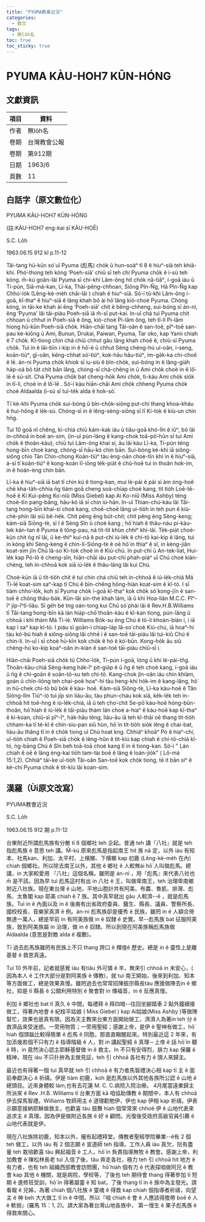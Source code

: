 ```yaml
---
title: "PYUMA教會近況"
categories:
  - 散文
tags:
  - 無lo̍h名
toc: true
toc_sticky: true
---
```


# PYUMA KÀU-HOH7 KŪN-HÓNG

## 文獻資訊

| 項目 | 資料 |
|---|---|
| 作者 | 無lo̍h名 |
| 卷期 | 台灣教會公報 |
| 卷期 | 第912期 |
| 日期 | 1963/6 |
| 頁數 | 11 |

## 白話字（原文數位化）

PYUMA KÀU-HOH7 KŪN-HÓNG

(註:KÀU-HOH7 eng-kai sī KÀU-HOĒ)

S.C. Lo̍h

1963.06.15 912 kî p.11-12

Tâi-tang hū-kūn só͘ uī Pyuma (彪馬) cho̍k ū hun-soàⁿ tī 8 ê hiuⁿ-siā teh khiā-khí. Phó͘-thong teh kóng ‘Poeh-siā' chiū sī teh chí Pyuma cho̍k ê ì-sù teh kóng. m̄-kú goân-lâi Pyuma sī chí-khí Lâm-ông hit cho̍k nā-tiāⁿ, í-goā iáu ū Ti-pún, Siā-má-kan, Lī-ka, Thài-pêng-chhoan, Siōng Pîn-N̂g, Hā Pîn-N̂g kap Chho͘-lo̍k (Lêng-kè-me̍h chāi-lāi ) chiah ê hiuⁿ-siā. Só͘-í tû-khì Lâm-ông í-goā, kî-thaⁿ ê hiuⁿ-siā ê lâng khah bô ài hō͘ lâng kiò-choè Pyuma. Chóng kóng, in tāi-ke khah ài ēng ‘Poeh-siā' chit ê bêng-chheng, sui-bóng sī án-ni, ēng ‘Pyuma' lâi tāi-piáu Poeh-siā iā m̄-sī put-kai. In-uī chá tuì Pyuma chit chhoan ū chhut in Poeh-siā ê ông, kiò-choè Pi-lâm ông, teh tī-lí Pi-lâm hiong hū-kūn Poeh-siā cho̍k. Hiān-chāi tang Tâi-oân ê san-toē, pîⁿ-toē san-pau kè-kiōng ū Ami, Bunun, Drukai, Paiwan, Pyuma, Tar oko, kap Yami chiah ê 7 cho̍k. Kî-tiong chin chá chiū chhut gâu lâng khah choē ê, chiū-sī Pyuma cho̍k. Tuì in ê lāi-bīn í-kip in ê hō͘-è ū chhut Sèng chèng-hú uí-oân, i-seng, koān-tiúⁿ, gī-oân, kéng-chhat só͘-tiúⁿ, kok-hāu hāu-tiúⁿ, im-ga̍k-ka chi-choē ê lē. án-ni Pyuma cho̍k khiok sī iu-siù ê bîn-cho̍k, sui-bóng in ê lâng-gia̍h ha̍p-oá bô ta̍t chi̍t bān lâng, chóng-sī chá-chêng in ū Ami cho̍k choè in ê lô͘-lē ê sú-si̍t. Chá Pyuma cho̍k bat cheng-ho̍k Ami cho̍k, tì-kàu Ami cho̍k sio̍k in tī-lí, choè in ê lô͘-lē . Só͘-í kàu hiān-chāi Ami cho̍k chheng Pyuma cho̍k choè Aldaalda (ì-sù sī tuì-te̍k alda ê hok-sò͘.

Tī kè-khì Pyuma cho̍k sui-bóng ū bîn-cho̍k-siōng put-chí thang khoa-kháu ê hui-hông ê le̍k-sú. Chóng-sī in ê lêng-sèng-siōng sī lī Ki-tok ê kiù-un chin hn̄g.

Tuì 10 goā nî chêng, kì-chiá chiū kám-kak iáu ū tiâu-goā khó-lîn ê iûⁿ, bô lâi ín-chhoā in boē an-sim, (in-uī pún-lâng ê kang-chok toā-pō͘-hūn sī tuì Ami cho̍k ê thoân-kàu), chiū tuì Lâm-ông khai sí, āu lâi kàu Lī-ka, Ti-pún téng hong-bīn choè kang, chóng-sī hāu-kó chin bān. Sui-bóng kè-khì iā siông-siông chio Tân Chín-chong Koān-tiúⁿ tàu èng-oān choè-tīn khì in ê hiuⁿ-siā, á-sī tī koān-tiúⁿ ê kong-koán lī-iōng te̍k-pia̍t ê chū-hoē tuì in thoân hok-im, in ê hoán-èng chin bān.

Lī-ka ê hiuⁿ-siā iā bat tī chin kú ê tiong-kan, muí lé-pài ê pài sì àm óng-hoê chē kha-ta̍h-chhia n̄g tiám goā cheng soà-chiap choè kang, tit tio̍h Loē-tē-hoē ê Kí Kuì-pêng Ko͘-niû (Miss Giebel) kap Ai Ko͘-niû (Miss Ashby) téng choè-tīn pang-bâng, hāu-kó iā sī chin iú-hān. In-uī Thian-chú-kàu lâi Tâi-tang hong-bīn khai-sí choè kang, choē-choē lâng ui-tio̍h in teh pun ê kiù-chè-phín lâi siū bê-he̍k. Chi̍t pêng ēng bu̍t-chit; chi̍t pêng ēng Sèng-keng; kám-siā Siōng-tè, sī I ê Sèng Sîn ū choè kang ; hō͘ hiah ê thâu-náu pí-kàu-tek kán-tan ê Pyuma ê tông-pau, ná ti̍t-ti̍t khùn chhíⁿ khí-lâi. Te̍k-pia̍t choè-kūn chit n̄g nî lâi, ū ke-thiⁿ kuí-nā ê put-chí iú-le̍k ê chí-tō kai-kip ê lâng, tuì in kóng khí Sèng-keng ê chin-lí-Siōng-tè ê oē hō͘ in thiaⁿ ê sî, in kèng-jiân koat-sim jīn Chú Iâ-so͘ Ki-tok choè in ê Kiú-chú. In put-chí ū An-tek-liat, Hui-le̍k kap Pó-lô ê cheng-sîn, hiān-chāi iáu put-chí phah-piàⁿ uī Chú choè kiàn-chèng, teh ín-chhoā kok siā iú-le̍k ê thâu-lâng lâi kui Chú.

Choè-kūn iā ū ti̍t-tio̍h chi̍t ê tuì chin chá chiū teh ín-chhoā ê iú-le̍k-chiá Má Tì-lé koat-sim saⁿ-kap tī Chú ê bīn-chêng hōng-hiàn koat-sim ê kî-tó. I sī tiàm chho͘-lo̍k, koh sī Pyuma cho̍k í-goā kî-thaⁿ kok cho̍k só͘ kong-jīn ê san-toē ê chóng thâu-ba̍k. Kūn-lâi sin-thé khah lám, iā ū khì Hoa-liân M.C.C. Pīⁿ-īⁿ ji̍p-īⁿtī-liâu. Sì ge̍h bé tng oán-tong kui Chú só͘ phài lâi ê Rev.H.B.Williams tī Tâi-tang hong-bīn kā lán hia̍p-chō͘ thoân-kàu ê kî-kan tiong, pún-lâng ū chhoā i khì thàm Má Tì-lé. Williams Bo̍k-su ēng Chú ê tō-lí khoàn-bián i, i iā kap i saⁿ kap kî-tó. I piáu sī goān-ì chiap-la̍p Iâ-so͘ choè Kiú-chú, iā hoaⁿ-hí tàu kó͘-bú hiah ê siông-siông lâi chhē i ê san-toē tāi-piáu lâi tui-kiû Chú ê chin-lí. In-uī i sī choè hū-kīn kok cho̍k ê hó ê kò͘-būn. Kong-ho̍k āu siū chèng-hú ko-kip koaⁿ-oân ín-kiàn ê san-toē tāi-piáu chiū-sī i.

Hiān-chāi Poeh-siā cho̍k tû Chho͘-lo̍k, Ti-pún í-goā, lóng ū khí lé-pài-tn̂g. Thoân-kàu-chiá Sèng-keng ha̍k-īⁿ pit-gia̍p ê ū n̄g ê teh choè kang, í-goā iáu ū n̄g ê chì-goān ê soān-tō-su teh chí-tō. Kang-chok jîn-oân iáu chin khiàm, goán ū chīn-liōng teh chai-poê hoaⁿ-hí tàu heng-khí ho̍k-im ê kang-lâng, hō͘ in hū-chek chí-tō bû bo̍k ê kàu- hoē. Kám-siā Siōng-tè, Lī-ka kàu-hoē ê Tân Siông-lîm Tiúⁿ-ló tuì ji̍p sìn liáu-āu, tàu phun-cháu kok siā, ke̍k-le̍k teh ín-chhoā hit toē-hng ê iú-le̍k-chiá, iā ū teh cho͘-chit Se-pō͘ kàu-hoē hóng-būn-thoân, hō͘ hiah ê iú-le̍k ê tāi-piáu thàm lán choè a-hiaⁿ ê kàu-hoē kap kî-thaⁿ ê ki-koan, chiū-sī pīⁿ-īⁿ, ha̍k-hāu téng, liáu-āu iā teh kî-thāi oē thang tit-tio̍h chham-ka tī té-kî ê chìn-siu-pan siū hùn, hō͘ in tit-tio̍h sio̍k lêng ê chai-bat, liáu-āu thâng tī in ê cho̍k tiong uī Chú hoat kng. Chhiáⁿ khoàⁿ Pò ê hiaⁿ-chí, uī-tio̍h chiah ê Poeh-siā cho̍k ê lêng-hûn ê tit-kiú kap chiah ê chí-tō-chiá kî-tó, ǹg-bāng Chú ê Sîn beh toā-toā choè kang tī in ê tiong-kan. Só͘-í " Lán chiah ê oē ê lâng èng-kai tio̍h tam-tài boē ê lâng ê loán-jio̍k" ( Lô-má 15:1,2). Chhiáⁿ tāi-ke uī-tio̍h Tâi-oân San-toē kok cho̍k tiong, tē it bān siⁿ ê ké-chí Pyuma cho̍k ê tit-kiù lâi koan-sim.

## 漢羅（Ùi原文改寫）

PYUMA教會近況

S.C. Lo̍h

1963.06.15 912 期 p.11-12

台東附近所謂彪馬族有分散 tī 8 個鄉社 teh 企起。普通 teh 講『八社』就是 teh 指彪馬族 ê 意思 teh 講。M̄-kú 原來彪馬是指起南王 hit 族 nā 定，以外 iáu 有知本、社馬kan、利加、太平村、上檳榔、下檳榔 kap 初鹿 (Lêng-kè-me̍h 在內) chiah 個鄉社。所以除去南王以外，其他 ê 鄉社 ê 人較無ài hō͘ 人叫做彪馬。總講，in 大家較愛用 『八社』這個名稱，雖罔是 án-ni ，用『彪馬』來代表八社也 m̄ 是不該。因為早 tuì 彪馬這村有出 in 八社 ê 王，叫做卑南王，teh 治理卑南鄉附近八社族。現在東台灣 ê 山地，平地山胞計共有阿美、布農、魯凱、排灣、彪馬、太魯閣 kap 耶美 chiah ê 7 族。其中真早就出 gâu 人較濟--ê ，就是彪馬族。Tuì in ê 內面以及 in ê 後裔有出省政府委員、醫生、縣長、議員、警察所長、國校校長、音樂家真濟 ê 例。án-ni 彪馬族卻是優秀 ê 民族，雖罔 in ê 人額合倚無達一萬人，總是早前 in 有阿美族做 in ê 奴隸 ê 史實。早--彪馬族 bat 征服阿美族，致到阿美族屬 in 治理，做 in ê 奴隸。所以到現在阿美族稱彪馬族做 Aldaalda (意思是對敵 alda ê 複數)。

Tī 過去彪馬族雖罔有民族上不只 thang 誇口 ê 輝煌ê 歷史。總是 in ê 靈性上是離基督 ê 救恩真遠。

Tuì 10 外年前，記者就感覺 iáu 有tiâu 外可憐 ê 羊，無來引 chhoā in 未安心，( 因為本人 ê 工作大部分是對阿美族 ê 傳教)，就 tuì 南王開始，後來到利加、知本等方面做工，總是效果真慢。雖罔過去也常常招陳振宗縣長tàu 應援做陣去in ê 鄉社，抑是 tī 縣長 ê 公館利用特別 ê 聚會對 in 傳福音，in ê 反應真慢。

利加 ê 鄉社也 bat tī 真久 ê 中間，每禮拜 ê 拜四暗--往回坐腳踏車 2 點外鐘續接做工，得著內地會 ê 紀桂平姑娘 ( Miss Giebel ) kap Ai姑娘(Miss Ashby )等做陣幫忙，效果也是真有限。因為天主教來台東方面開始做工，濟濟人為著in teh 分 ê 救濟品來受迷惑。一旁用物質；一旁用聖經；感謝上帝，是伊 ê 聖神有做工，hō͘ hiah 個頭腦比較得簡單 ê 彪馬 ê 同胞，那直直睏醒起來。特別最近這 2 年來，有加添幾若個不只有力 ê 指導階級 ê 人，對 in 講起聖經 ê 真理－上帝 ê 話 hō͘ in 聽 ê 時，in 竟然決心認主耶穌基督做 in ê 救主。In 不只有安得烈，腓力 kap 保羅 ê 精神，現在 iáu 不只扑拚為主做見証，teh 引 chhoā 各社有力 ê 頭人來歸主。

最近也有得著一個 tuì 真早就 teh 引 chhoā ê 有力者馬智禮決心相 kap tī 主 ê 面前奉獻決心 ê 祈禱。伊是 tiàm 初鹿，koh 是彪馬族以外其他各族所公認 ê 山地 ê 總頭目。近來身體較 lám,也有去花蓮 M. C. C.病院入院治療。 4月尾當遠東歸主所派來 ê Rev .H.B. Williams tī 台東方面 kā 咱協助傳教 ê 期間中，本人有 chhoā 伊去探馬智禮。Williams 牧師用主 ê 道理勸勉伊，伊也 kap 伊相 kap 祈禱。伊表示願意接納耶穌做救主，也歡喜 tàu 鼓舞 hiah 個常常來 chhoē 伊 ê 山地代表來追求主 ê 真理。因為伊是做附近各族 ê 好 ê 顧問。光復後受政府高級官員引薦 ê 山地代表就是伊。

現在八社族除初鹿，知本以外，攏有起禮拜堂。傳教者聖經學院畢業--ê有 2 個 teh 做工，以外 iáu 有 2 個志願 ê 宣道師 teh 指導。工作人員 iáu 真欠，阮有盡量 teh 栽培歡喜 tàu 興起福音 ê 工人，hō͘ in 負責指導無牧 ê 教會。感謝上帝，利加教會 ê 陳松林長老 tuì 入信了後，tàu 奔走各社，極力 teh 引 chhoā hit 地方 ê 有力者，也有 teh 組織西部教會訪問團，hō͘ hiah 個有力 ê 代表探咱做阿兄 ê 教會 kap 其他 ê 機關，就是病院，學校等，了後也 teh 期待會 thang 得著參加 tī 短期 ê 進修班受訓，hō͘ in 得著屬靈 ê 知 bat，了後 thang tī in ê 族中為主發光。請看報 ê 兄姊，為著 chiah 個八社族 ê 靈魂 ê 得救 kap chiah 個指導者祈禱，向望主 ê 神 beh 大大做工 tī in ê 中間。所以『咱 chiah ê 會 ê 人應該得擔帶 boē ê 人ê 軟弱』(羅馬 15：1, 2)。請大家為著台灣山地各族中， 第一慢生 ê 果子彪馬族 ê 得救來關心。
